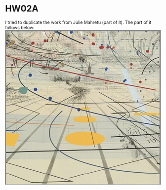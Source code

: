 # HW02A
I tried to duplicate the work from Julie Mahretu (part of it). The part of it follows below:
![alt text](image.png)